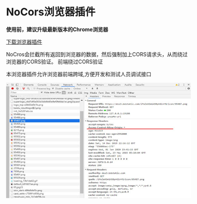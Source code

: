 ﻿# NoCors浏览器插件

**使用前，建议升级最新版本的Chrome浏览器**


[下载浏览器插件](https://chrome.google.com/webstore/detail/nocors/nfakhfincbmkmomdkmknpebflpalkkcm "下载浏览器插件")

NoCros会拦截所有返回到浏览器的数据，然后强制加上CORS请求头，从而绕过浏览器的CORS验证。
前端绕过CORS验证

本浏览器插件允许浏览器前端跨域,方便开发和测试人员调试接口

![](https://github.com/ihelpy/NoCors/raw/master/img/unnamed.jpg)